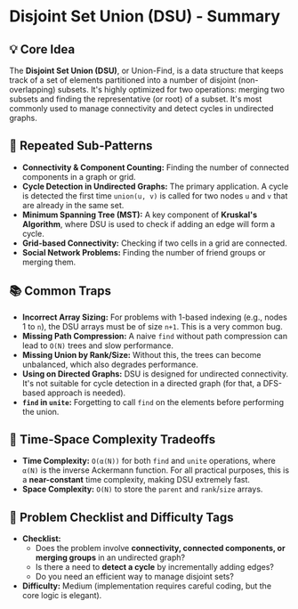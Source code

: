 # Disjoint Set Union (DSU) - Summary

## 💡 Core Idea
The **Disjoint Set Union (DSU)**, or Union-Find, is a data structure that keeps track of a set of elements partitioned into a number of disjoint (non-overlapping) subsets. It's highly optimized for two operations: merging two subsets and finding the representative (or root) of a subset. It's most commonly used to manage connectivity and detect cycles in undirected graphs.

## 🔁 Repeated Sub-Patterns
* **Connectivity & Component Counting:** Finding the number of connected components in a graph or grid.
* **Cycle Detection in Undirected Graphs:** The primary application. A cycle is detected the first time `union(u, v)` is called for two nodes `u` and `v` that are already in the same set.
* **Minimum Spanning Tree (MST):** A key component of **Kruskal's Algorithm**, where DSU is used to check if adding an edge will form a cycle.
* **Grid-based Connectivity:** Checking if two cells in a grid are connected.
* **Social Network Problems:** Finding the number of friend groups or merging them.

## 📚 Common Traps
* **Incorrect Array Sizing:** For problems with 1-based indexing (e.g., nodes 1 to `n`), the DSU arrays must be of size `n+1`. This is a very common bug.
* **Missing Path Compression:** A naive `find` without path compression can lead to `O(N)` trees and slow performance.
* **Missing Union by Rank/Size:** Without this, the trees can become unbalanced, which also degrades performance.
* **Using on Directed Graphs:** DSU is designed for undirected connectivity. It's not suitable for cycle detection in a directed graph (for that, a DFS-based approach is needed).
* **`find` in `unite`:** Forgetting to call `find` on the elements before performing the union.

## 🔁 Time-Space Complexity Tradeoffs
* **Time Complexity:** `O(α(N))` for both `find` and `unite` operations, where `α(N)` is the inverse Ackermann function. For all practical purposes, this is a **near-constant** time complexity, making DSU extremely fast.
* **Space Complexity:** `O(N)` to store the `parent` and `rank`/`size` arrays.

## 📌 Problem Checklist and Difficulty Tags
* **Checklist:**
    * Does the problem involve **connectivity, connected components, or merging groups** in an undirected graph?
    * Is there a need to **detect a cycle** by incrementally adding edges?
    * Do you need an efficient way to manage disjoint sets?
* **Difficulty:** Medium (implementation requires careful coding, but the core logic is elegant).
